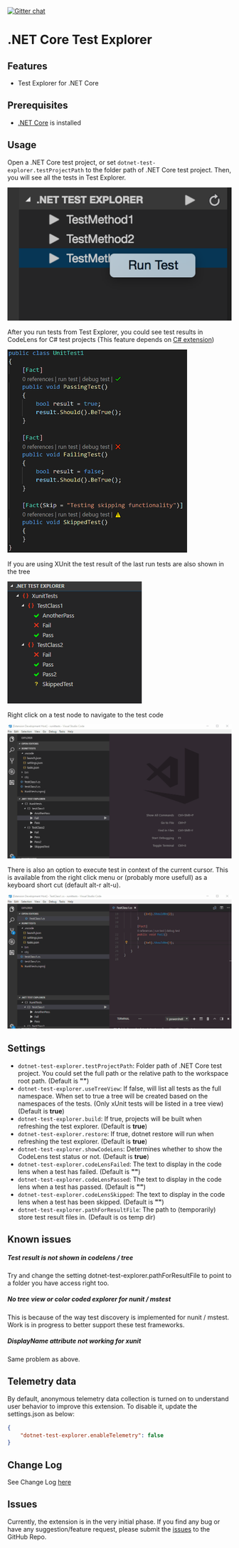 [![Gitter chat](https://badges.gitter.im/gitterHQ/gitter.png)](https://gitter.im/vscode-dotnet-test-explorer/Lobby)

# .NET Core Test Explorer

## Features

* Test Explorer for .NET Core

## Prerequisites

* [.NET Core](https://www.microsoft.com/net/core) is installed

## Usage

Open a .NET Core test project, or set `dotnet-test-explorer.testProjectPath` to the folder path of .NET Core test project. Then, you will see all the tests in Test Explorer.

![test-explorer](images/test-explorer.png)

After you run tests from Test Explorer, you could see test results in CodeLens for C# test projects (This feature depends on [C# extension](https://marketplace.visualstudio.com/items?itemName=ms-vscode.csharp))

![test-results](images/test-results.png)

If you are using XUnit the test result of the last run tests are also shown in the tree

![test-results-tree](images/test-results-tree.png)

Right click on a test node to navigate to the test code

![go-to-test](images/gototest.gif)

There is also an option to execute test in context of the current cursor. This is available from the right click menu or (probably more usefull) as a keyboard short cut (default alt-r alt-u). 

![run-test-in-context](images/runtestincontext.gif)

## Settings

* `dotnet-test-explorer.testProjectPath`: Folder path of .NET Core test project. You could set the full path or the relative path to the workspace root path. (Default is **""**)
* `dotnet-test-explorer.useTreeView`: If false, will list all tests as the full namespace. When set to true a tree will be created based on the namespaces of the tests. (Only xUnit tests will be listed in a tree view) (Default is **true**)
* `dotnet-test-explorer.build`: If true, projects will be built when refreshing the test explorer. (Default is **true**)
* `dotnet-test-explorer.restore`: If true, dotnet restore will run when refreshing the test explorer. (Default is **true**)
* `dotnet-test-explorer.showCodeLens`: Determines whether to show the CodeLens test status or not. (Default is **true**)
* `dotnet-test-explorer.codeLensFailed`: The text to display in the code lens when a test has failed. (Default is **""**)
* `dotnet-test-explorer.codeLensPassed`: The text to display in the code lens when a test has passed. (Default is **""**)
* `dotnet-test-explorer.codeLensSkipped`: The text to display in the code lens when a test has been skipped. (Default is **""**)
* `dotnet-test-explorer.pathForResultFile`: The path to (temporarily) store test result files in. (Default is os temp dir)

## Known issues

##### Test result is not shown in codelens / tree
Try and change the setting dotnet-test-explorer.pathForResultFile to point to a folder you have access right too.

##### No tree view or color coded explorer for nunit / mstest
This is because of the way test discovery is implemented for nunit / mstest. Work is in progress to better support these test frameworks.

##### DisplayName attribute not working for xunit
Same problem as above.

## Telemetry data

By default, anonymous telemetry data collection is turned on to understand user behavior to improve this extension. To disable it, update the settings.json as below:
```json
{
    "dotnet-test-explorer.enableTelemetry": false
}
```

## Change Log

See Change Log [here](CHANGELOG.md)

## Issues

Currently, the extension is in the very initial phase. If you find any bug or have any suggestion/feature request, please submit the [issues](https://github.com/formulahendry/vscode-dotnet-test-explorer/issues) to the GitHub Repo.

